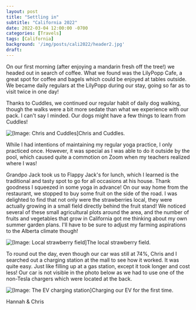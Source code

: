 ```yaml
---
layout: post
title: "Settling in"
subtitle: "California 2022"
date: 2022-03-04 12:00:00 -0700
categories: [Travels]
tags: [California]
background: '/img/posts/cali2022/header2.jpg'
draft:
---
```


On our first morning (after enjoying a mandarin fresh off the tree!) we headed out in search of coffee. What we found was the LilyPopp Cafe, a great spot for coffee and bagels which could be enjoyed at tables outside. We became daily regulars at the LilyPopp during our stay, going so far as to visit twice in one day! 

Thanks to Cuddles, we continued our regular habit of daily dog walking, though the walks were a bit more sedate than what we experience with our pack. I can't say I minded. Our dogs might have a few things to learn from Cuddles! 

<img class="img-fluid" src="{{ site.baseurl }}/img/posts/cali2022/cuddles.jpg" alt="[Image: Chris and Cuddles]"><span class="caption text-muted">Chris and Cuddles.</span>

While I had intentions of maintaining my regular yoga practice, I only practiced once. However, it was special as I was able to do it outside by the pool, which caused quite a commotion on Zoom when my teachers realized where I was! 

Grandpo Jack took us to Flappy Jack's for lunch, which I learned is the traditional and tasty spot to go for all occasions at his house. Thank goodness I squeezed in some yoga in advance! On our way home from the restaurant, we stopped to buy some fruit on the side of the road. I was delighted to find that not only were the strawberries local, they were actually growing in a small field directly behind the fruit stand! We noticed several of these small agricultural plots around the area, and the number of fruits and vegetables that grow in California got me thinking about my own summer garden plans. I'll have to be sure to adjust my farming aspirations to the Alberta climate though!

<img class="img-fluid" src="{{ site.baseurl }}/img/posts/cali2022/strawbs.jpg" alt="[Image: Local strawberry field]"><span class="caption text-muted">The local strawberry field.</span>

To round out the day, even though our car was still at 74%, Chris and I searched out a charging station at the mall to see how it worked. It was quite easy. Just like filling up at a gas station, except it took longer and cost less! Our car is not visible in the photo below as we had to use one of the non-Tesla chargers which were located at the back.

<img class="img-fluid" src="{{ site.baseurl }}/img/posts/cali2022/charging-station.jpg" alt="[Image: The EV charging station]"><span class="caption text-muted">Charging our EV for the first time.</span>

Hannah & Chris